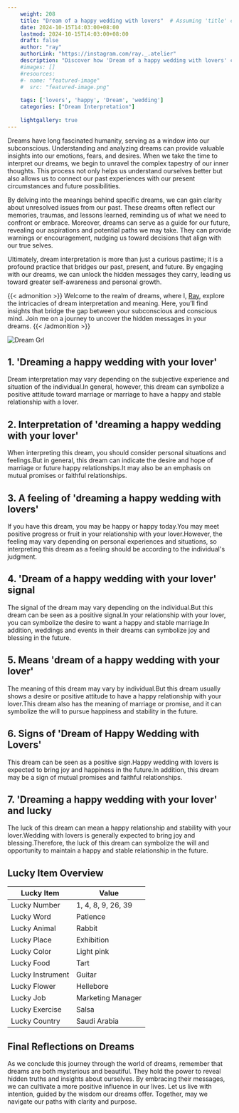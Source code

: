 ```yaml
---
    weight: 208
    title: "Dream of a happy wedding with lovers"  # Assuming 'title' column exists
    date: 2024-10-15T14:03:00+08:00
    lastmod: 2024-10-15T14:03:00+08:00
    draft: false
    author: "ray"
    authorLink: "https://instagram.com/ray._.atelier"
    description: "Discover how 'Dream of a happy wedding with lovers' can interpret your future and uncover its significant meanings in your life."
    #images: []
    #resources:
    #- name: "featured-image"
    #  src: "featured-image.png"
    
    tags: ['lovers', 'happy', 'Dream', 'wedding']
    categories: ["Dream Interpretation"]
    
    lightgallery: true
---
```

    
Dreams have long fascinated humanity, serving as a window into our subconscious. Understanding and analyzing dreams can provide valuable insights into our emotions, fears, and desires. When we take the time to interpret our dreams, we begin to unravel the complex tapestry of our inner thoughts. This process not only helps us understand ourselves better but also allows us to connect our past experiences with our present circumstances and future possibilities.

By delving into the meanings behind specific dreams, we can gain clarity about unresolved issues from our past. These dreams often reflect our memories, traumas, and lessons learned, reminding us of what we need to confront or embrace. Moreover, dreams can serve as a guide for our future, revealing our aspirations and potential paths we may take. They can provide warnings or encouragement, nudging us toward decisions that align with our true selves.

Ultimately, dream interpretation is more than just a curious pastime; it is a profound practice that bridges our past, present, and future. By engaging with our dreams, we can unlock the hidden messages they carry, leading us toward greater self-awareness and personal growth.

{{< admonition >}}
Welcome to the realm of dreams, where I, [Ray](https://instagram.com/ray._.atelier), explore the intricacies of dream interpretation and meaning. Here, you’ll find insights that bridge the gap between your subconscious and conscious mind. Join me on a journey to uncover the hidden messages in your dreams.
{{< /admonition >}}

![Dream Grl](https://cdn.pixabay.com/photo/2017/11/02/03/35/gothic-2910057_1280.jpg "Dream Grl")

## 1. 'Dreaming a happy wedding with your lover'
Dream interpretation may vary depending on the subjective experience and situation of the individual.In general, however, this dream can symbolize a positive attitude toward marriage or marriage to have a happy and stable relationship with a lover.

## 2. Interpretation of 'dreaming a happy wedding with your lover'
When interpreting this dream, you should consider personal situations and feelings.But in general, this dream can indicate the desire and hope of marriage or future happy relationships.It may also be an emphasis on mutual promises or faithful relationships.

## 3. A feeling of 'dreaming a happy wedding with lovers'
If you have this dream, you may be happy or happy today.You may meet positive progress or fruit in your relationship with your lover.However, the feeling may vary depending on personal experiences and situations, so interpreting this dream as a feeling should be according to the individual's judgment.

## 4. 'Dream of a happy wedding with your lover' signal
The signal of the dream may vary depending on the individual.But this dream can be seen as a positive signal.In your relationship with your lover, you can symbolize the desire to want a happy and stable marriage.In addition, weddings and events in their dreams can symbolize joy and blessing in the future.

## 5. Means 'dream of a happy wedding with your lover'
The meaning of this dream may vary by individual.But this dream usually shows a desire or positive attitude to have a happy relationship with your lover.This dream also has the meaning of marriage or promise, and it can symbolize the will to pursue happiness and stability in the future.

## 6. Signs of 'Dream of Happy Wedding with Lovers'
This dream can be seen as a positive sign.Happy wedding with lovers is expected to bring joy and happiness in the future.In addition, this dream may be a sign of mutual promises and faithful relationships.

## 7. 'Dreaming a happy wedding with your lover' and lucky
The luck of this dream can mean a happy relationship and stability with your lover.Wedding with lovers is generally expected to bring joy and blessing.Therefore, the luck of this dream can symbolize the will and opportunity to maintain a happy and stable relationship in the future.

## Lucky Item Overview
| Lucky Item          | Value              |
|---------------|--------------------|
| Lucky Number        | 1, 4, 8, 9, 26, 39  |
| Lucky Word          | Patience |
| Lucky Animal        | Rabbit |
| Lucky Place         | Exhibition     |
| Lucky Color         | Light pink     |
| Lucky Food          | Tart      |
| Lucky Instrument    | Guitar |
| Lucky Flower        | Hellebore    |
| Lucky Job           | Marketing Manager       |
| Lucky Exercise      | Salsa  |
| Lucky Country       | Saudi Arabia    |


##  Final Reflections on Dreams

As we conclude this journey through the world of dreams, remember that dreams are both mysterious and beautiful. They hold the power to reveal hidden truths and insights about ourselves. By embracing their messages, we can cultivate a more positive influence in our lives. Let us live with intention, guided by the wisdom our dreams offer. Together, may we navigate our paths with clarity and purpose.

